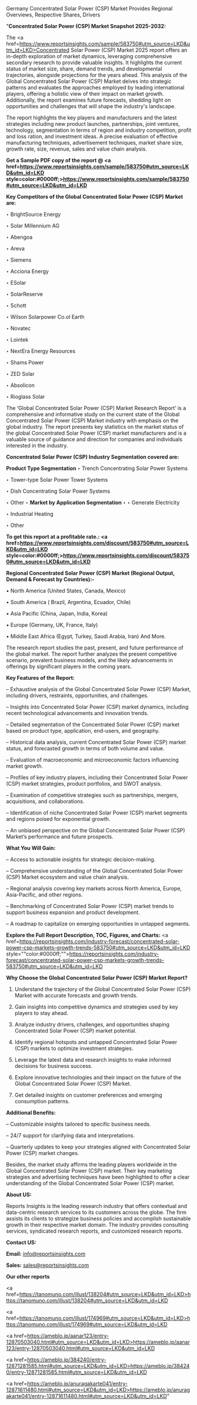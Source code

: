 Germany Concentrated Solar Power (CSP) Market Provides Regional Overviews, Respective Shares, Drivers

"<strong>Concentrated Solar Power (CSP) Market Snapshot 2025-2032:</strong>

The <a href=https://www.reportsinsights.com/sample/583750#utm_source=LKD&utm_id=LKD>Concentrated Solar Power (CSP) Market</a> 2025 report offers an in-depth exploration of market dynamics, leveraging comprehensive secondary research to provide valuable insights. It highlights the current status of market size, share, demand trends, and developmental trajectories, alongside projections for the years ahead. This analysis of the Global Concentrated Solar Power (CSP) Market delves into strategic patterns and evaluates the approaches employed by leading international players, offering a holistic view of their impact on market growth. Additionally, the report examines future forecasts, shedding light on opportunities and challenges that will shape the industry's landscape.

The report highlights the key players and manufacturers and the latest strategies including new product launches, partnerships, joint ventures, technology, segmentation in terms of region and industry competition, profit and loss ration, and investment ideas. A precise evaluation of effective manufacturing techniques, advertisement techniques, market share size, growth rate, size, revenue, sales and value chain analysis.

<strong>Get a Sample PDF copy of the report @ <a href=https://www.reportsinsights.com/sample/583750#utm_source=LKD&utm_id=LKD style=color:#0000ff;>https://www.reportsinsights.com/sample/583750#utm_source=LKD&utm_id=LKD</a></strong>

<strong>Key Competitors of the Global Concentrated Solar Power (CSP) Market are:</strong>

‣ BrightSource Energy

‣ Solar Millennium AG

‣ Abengoa

‣ Areva

‣ Siemens

‣ Acciona Energy

‣ ESolar

‣ SolarReserve

‣ Schott

‣ Wilson Solarpower
 Co.ol Earth

‣ Novatec

‣ Lointek

‣ NextEra Energy Resources

‣ Shams Power

‣ ZED Solar

‣ Absolicon

‣ Rioglass Solar

The ‘Global Concentrated Solar Power (CSP) Market Research Report’ is a comprehensive and informative study on the current state of the Global Concentrated Solar Power (CSP) Market industry with emphasis on the global industry. The report presents key statistics on the market status of the global Concentrated Solar Power (CSP) market manufacturers and is a valuable source of guidance and direction for companies and individuals interested in the industry.

<strong>Concentrated Solar Power (CSP) Industry Segmentation covered are:</strong>

<strong>Product Type Segmentation</strong>
‣
Trench Concentrating Solar Power Systems

‣ Tower-type Solar Power Tower Systems

‣ Dish Concentrating Solar Power Systems

‣ Other
‣ 
<strong>Market by Application Segmentation</strong>
‣
‣  Generate Electricity

‣ Industrial Heating

‣ Other

<strong>To get this report at a profitable rate.: <a href=https://www.reportsinsights.com/discount/583750#utm_source=LKD&utm_id=LKD style=color:#0000ff;>https://www.reportsinsights.com/discount/583750#utm_source=LKD&utm_id=LKD</a></strong>

<strong>Regional Concentrated Solar Power (CSP) Market (Regional Output, Demand &amp; Forecast by Countries):-</strong>

• North America (United States, Canada, Mexico)

• South America ( Brazil, Argentina, Ecuador, Chile)

• Asia Pacific (China, Japan, India, Korea)

• Europe (Germany, UK, France, Italy)

• Middle East Africa (Egypt, Turkey, Saudi Arabia, Iran) And More.

The research report studies the past, present, and future performance of the global market. The report further analyzes the present competitive scenario, prevalent business models, and the likely advancements in offerings by significant players in the coming years.

<strong>Key Features of the Report:</strong>

– Exhaustive analysis of the Global Concentrated Solar Power (CSP) Market, including drivers, restraints, opportunities, and challenges.

– Insights into Concentrated Solar Power (CSP) market dynamics, including recent technological advancements and innovation trends.

– Detailed segmentation of the Concentrated Solar Power (CSP) market based on product type, application, end-users, and geography.

– Historical data analysis, current Concentrated Solar Power (CSP) market status, and forecasted growth in terms of both volume and value.

– Evaluation of macroeconomic and microeconomic factors influencing market growth.

– Profiles of key industry players, including their Concentrated Solar Power (CSP) market strategies, product portfolios, and SWOT analysis.

– Examination of competitive strategies such as partnerships, mergers, acquisitions, and collaborations.

– Identification of niche Concentrated Solar Power (CSP) market segments and regions poised for exponential growth.

– An unbiased perspective on the Global Concentrated Solar Power (CSP) Market’s performance and future prospects.

<strong>What You Will Gain:</strong>

– Access to actionable insights for strategic decision-making.

– Comprehensive understanding of the Global Concentrated Solar Power (CSP) Market ecosystem and value chain analysis.

– Regional analysis covering key markets across North America, Europe, Asia-Pacific, and other regions.

– Benchmarking of Concentrated Solar Power (CSP) market trends to support business expansion and product development.

– A roadmap to capitalize on emerging opportunities in untapped segments.

<strong>Explore the Full Report Description, TOC, Figures, and Charts:</strong>
<a href=https://reportsinsights.com/industry-forecast/concentrated-solar-power-csp-markets-growth-trends-583750#utm_source=LKD&utm_id=LKD style=""color:#0000ff;"">https://reportsinsights.com/industry-forecast/concentrated-solar-power-csp-markets-growth-trends-583750#utm_source=LKD&utm_id=LKD</a>

<strong>Why Choose the Global Concentrated Solar Power (CSP) Market Report?</strong>

1. Understand the trajectory of the Global Concentrated Solar Power (CSP) Market with accurate forecasts and growth trends.

2. Gain insights into competitive dynamics and strategies used by key players to stay ahead.

3. Analyze industry drivers, challenges, and opportunities shaping Concentrated Solar Power (CSP) market potential.

4. Identify regional hotspots and untapped Concentrated Solar Power (CSP) markets to optimize investment strategies.

5. Leverage the latest data and research insights to make informed decisions for business success.

6. Explore innovative technologies and their impact on the future of the Global Concentrated Solar Power (CSP) Market.

7. Get detailed insights on customer preferences and emerging consumption patterns.

<strong>Additional Benefits:</strong>

– Customizable insights tailored to specific business needs.

– 24/7 support for clarifying data and interpretations.

– Quarterly updates to keep your strategies aligned with Concentrated Solar Power (CSP) market changes.

Besides, the market study affirms the leading players worldwide in the Global Concentrated Solar Power (CSP) market. Their key marketing strategies and advertising techniques have been highlighted to offer a clear understanding of the Global Concentrated Solar Power (CSP) market.

<strong><strong>About US</strong>:</strong>

Reports Insights is the leading research industry that offers contextual and data-centric research services to its customers across the globe. The firm assists its clients to strategize business policies and accomplish sustainable growth in their respective market domain. The industry provides consulting services, syndicated research reports, and customized research reports.

<strong>Contact US:</strong>

<p class=><b>Email:</b> <a href=mailto:info@reportsinsights.com>info@reportsinsights.com</a></p>
<p class=><b>Sales:</b> <a href=mailto:sales@reportsinsights.com>sales@reportsinsights.com</a></p>

<strong>Our other reports</strong>

<a href=https://tanomuno.com/illust/138204#utm_source=LKD&utm_id=LKD>https://tanomuno.com/illust/138204#utm_source=LKD&utm_id=LKD</a>

<a href=https://tanomuno.com/illust/174969#utm_source=LKD&utm_id=LKD>https://tanomuno.com/illust/174969#utm_source=LKD&utm_id=LKD</a>

<a href=https://ameblo.jp/aanar123/entry-12870503040.html#utm_source=LKD&utm_id=LKD>https://ameblo.jp/aanar123/entry-12870503040.html#utm_source=LKD&utm_id=LKD</a>

<a href=https://ameblo.jp/384240/entry-12871281585.html#utm_source=LKD&utm_id=LKD>https://ameblo.jp/384240/entry-12871281585.html#utm_source=LKD&utm_id=LKD</a>

<a href=https://ameblo.jp/anuragakarte041/entry-12871611480.html#utm_source=LKD&utm_id=LKD>https://ameblo.jp/anuragakarte041/entry-12871611480.html#utm_source=LKD&utm_id=LKD</a>"
